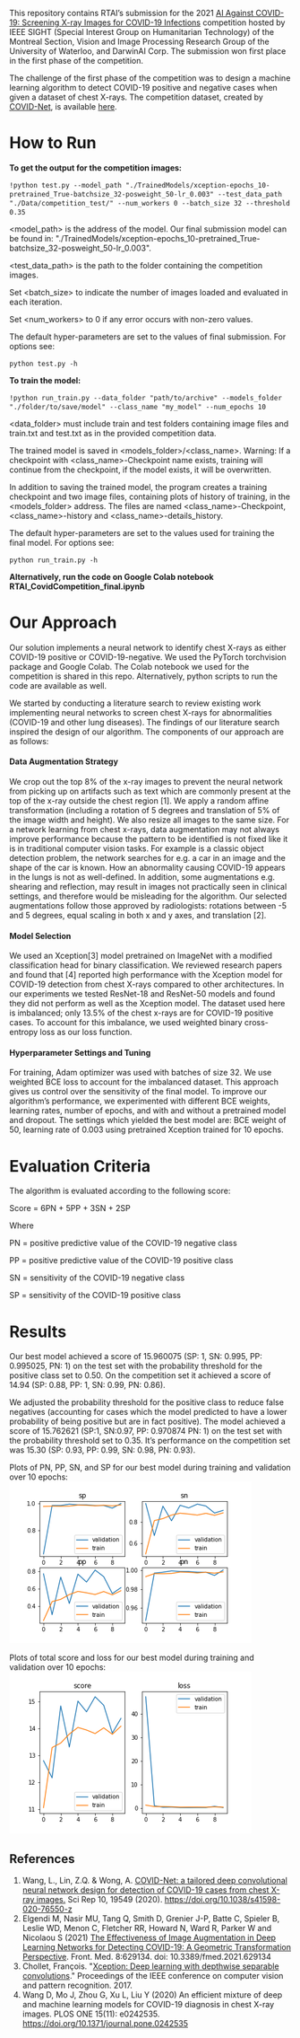 This repository contains RTAI’s submission for the 2021 [AI Against COVID-19: Screening X-ray Images for COVID-19 Infections](https://r7.ieee.org/montreal-sight/ai-against-covid-19/#Overview) competition hosted by IEEE SIGHT (Special Interest Group on Humanitarian Technology) of the Montreal Section, Vision and Image Processing Research Group of the University of Waterloo, and DarwinAI Corp. The submission won first place in the first phase of the competition.

The challenge of the first phase of the competition was to design a machine learning algorithm to detect COVID-19 positive and negative cases when given a dataset of chest X-rays. The competition dataset, created by [COVID-Net](https://alexswong.github.io/COVID-Net/), is available [here](https://www.kaggle.com/andyczhao/covidx-cxr2). 

# How to Run
**To get the output for the competition images:**
```shell
!python test.py --model_path "./TrainedModels/xception-epochs_10-pretrained_True-batchsize_32-posweight_50-lr_0.003" --test_data_path "./Data/competition_test/" --num_workers 0 --batch_size 32 --threshold 0.35
```
<model_path> is the address of the model. Our final submission model can be found in: "./TrainedModels/xception-epochs_10-pretrained_True-batchsize_32-posweight_50-lr_0.003".

<test_data_path> is the path to the folder containing the competition images.

Set <batch_size> to indicate the number of images loaded and evaluated in each iteration.

Set <num_workers> to 0 if any error occurs with non-zero values.

The default hyper-parameters are set to the values of final submission. For options see:
```shell
python test.py -h
```

**To train the model:**
```shell
!python run_train.py --data_folder "path/to/archive" --models_folder "./folder/to/save/model" --class_name "my_model" --num_epochs 10
```
<data_folder> must include train and test folders containing image files and train.txt and test.txt as in the provided competition data.

The trained model is saved in <models_folder>/<class_name>. Warning: If a checkpoint with <class_name>-Checkpoint name exists, training will continue from the checkpoint, if the model exists, it will be overwritten.

In addition to saving the trained model, the program creates a training checkpoint and two image files, containing plots of history of training, in the <models_folder> address. The files are named <class_name>-Checkpoint, <class_name>-history and <class_name>-details_history.

The default hyper-parameters are set to the values used for training the final model. For options see:
```shell
python run_train.py -h
```
**Alternatively, run the code on Google Colab notebook RTAI_CovidCompetition_final.ipynb**

# Our Approach
Our solution implements a neural network to identify chest X-rays as either COVID-19 positive or COVID-19-negative. We used the PyTorch torchvision package and Google Colab. The Colab notebook we used for the competition is shared in this repo. Alternatively, python scripts to run the code are available as well.

We started by conducting a literature search to review existing work implementing neural networks to screen chest X-rays for abnormalities (COVID-19 and other lung diseases). The findings of our literature search inspired the design of our algorithm. The components of our approach are as follows:

#### Data Augmentation Strategy 
We crop out the top 8% of the x-ray images to prevent the neural network from picking up on artifacts such as text which are commonly present at the top of the x-ray outside the chest region [1]. We apply a random affine transformation (including a rotation of 5 degrees and translation of 5% of the image width and height). We also resize all images to the same size. For a network learning from chest x-rays, data augmentation may not always improve performance because the pattern to be identified is not fixed like it is in traditional computer vision tasks. For example is a classic object detection problem, the network searches for e.g. a car in an image and the shape of the car is known. How an abnormality causing COVID-19 appears in the lungs is not as well-defined. In addition, some augmentations e.g. shearing and reflection, may result in images not practically seen in clinical settings, and therefore would be misleading for the algorithm. Our selected augmentations follow those approved by radiologists: rotations between -5 and 5 degrees, equal scaling in both x and y axes, and translation [2].


#### Model Selection
We used an Xception[3] model pretrained on ImageNet with a modified classification head for binary classification. We reviewed research papers and found that [4] reported high performance with the Xception model for COVID-19 detection from chest X-rays compared to other architectures. In our experiments we tested ResNet-18 and ResNet-50 models and found they did not perform as well as the Xception model. The dataset used here is imbalanced; only 13.5% of the chest x-rays are for COVID-19 positive cases. To account for this imbalance, we used weighted binary cross-entropy loss as our loss function.

#### Hyperparameter Settings and Tuning
For training, Adam optimizer was used with batches of size 32. 
We use weighted BCE loss to account for the imbalanced dataset. This approach gives us control over the sensitivity of the final model. 
To improve our algorithm’s performance, we experimented with different BCE weights, learning rates, number of epochs, and with and without a pretrained model and dropout. The settings which yielded the best model are: BCE weight of 50, learning rate of 0.003 using pretrained Xception trained for 10 epochs.

# Evaluation Criteria
The algorithm is evaluated according to the following score:

Score = 6PN + 5PP + 3SN + 2SP

Where 

PN = positive predictive value of the COVID-19 negative class

PP = positive predictive value of the COVID-19 positive class

SN = sensitivity of the COVID-19 negative class

SP = sensitivity of the COVID-19 positive class

# Results 
Our best model achieved a score of 15.960075 (SP: 1, SN: 0.995, PP: 0.995025, PN: 1) on the test set with the probability threshold for the positive class set to 0.50. On the competition set it achieved a score of 14.94 (SP: 0.88, PP: 1, SN: 0.99, PN: 0.86). 

We adjusted the probability threshold for the positive class to reduce false negatives (accounting for cases which the model predicted to have a lower probability of being positive but are in fact positive). The model achieved a score of 15.762621 (SP:1, SN:0.97, PP: 0.970874 PN: 1) on the test set with the probability threshold set to 0.35. It’s performance on the competition set was 15.30 (SP: 0.93, PP: 0.99, SN: 0.98, PN: 0.93).

Plots of PN, PP, SN, and SP for our best model during training and validation over 10 epochs:
![figure1](https://github.com/tasn19/RTAI/blob/main/media/xception-epochs_10-pretrained_True-batchsize_32-posweight_50-lr_0.003-details_history.png)

Plots of total score and loss for our best model during training and validation over 10 epochs:
![figure2](https://github.com/tasn19/RTAI/blob/main/media/xception-epochs_10-pretrained_True-batchsize_32-posweight_50-lr_0.003-history.png)


## References
1. Wang, L., Lin, Z.Q. & Wong, A. [COVID-Net: a tailored deep convolutional neural network design for detection of COVID-19 cases from chest X-ray images.](https://www.nature.com/articles/s41598-020-76550-z) Sci Rep 10, 19549 (2020). https://doi.org/10.1038/s41598-020-76550-z
2. Elgendi M, Nasir MU, Tang Q, Smith D, Grenier J-P, Batte C, Spieler B, Leslie WD, Menon C, Fletcher RR, Howard N, Ward R, Parker W and Nicolaou S (2021) [The Effectiveness of Image Augmentation in Deep Learning Networks for Detecting COVID-19: A Geometric Transformation Perspective](https://www.frontiersin.org/articles/10.3389/fmed.2021.629134/full). Front. Med. 8:629134. doi: 10.3389/fmed.2021.629134
3. Chollet, François. "[Xception: Deep learning with depthwise separable convolutions](https://arxiv.org/abs/1610.02357)." Proceedings of the IEEE conference on computer vision and pattern recognition. 2017.
4. Wang D, Mo J, Zhou G, Xu L, Liu Y (2020) An efficient mixture of deep and machine learning models for COVID-19 diagnosis in chest X-ray images. PLOS ONE 15(11): e0242535. https://doi.org/10.1371/journal.pone.0242535
